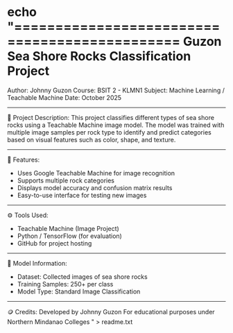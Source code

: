 echo "==============================================
 Guzon Sea Shore Rocks Classification Project
==============================================

Author: Johnny Guzon
Course: BSIT 2 - KLMN1
Subject: Machine Learning / Teachable Machine
Date: October 2025

----------------------------------------------
📘 Project Description:
This project classifies different types of sea shore rocks using a Teachable Machine image model. 
The model was trained with multiple image samples per rock type to identify and predict categories 
based on visual features such as color, shape, and texture.

----------------------------------------------
🧠 Features:
- Uses Google Teachable Machine for image recognition
- Supports multiple rock categories
- Displays model accuracy and confusion matrix results
- Easy-to-use interface for testing new images

----------------------------------------------
⚙️ Tools Used:
- Teachable Machine (Image Project)
- Python / TensorFlow (for evaluation)
- GitHub for project hosting

----------------------------------------------
📸 Model Information:
- Dataset: Collected images of sea shore rocks
- Training Samples: 250+ per class
- Model Type: Standard Image Classification

----------------------------------------------
🪙 Credits:
Developed by Johnny Guzon
For educational purposes under Northern Mindanao Colleges
" > readme.txt
